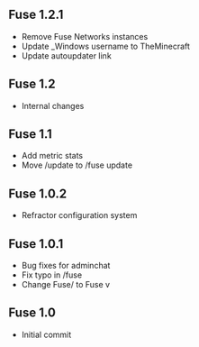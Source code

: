Fuse 1.2.1
----------
- Remove Fuse Networks instances
- Update _Windows username to TheMinecraft
- Update autoupdater link

Fuse 1.2
--------
- Internal changes

Fuse 1.1
--------
- Add metric stats
- Move /update to /fuse update

Fuse 1.0.2
----------
- Refractor configuration system

Fuse 1.0.1
----------
- Bug fixes for adminchat
- Fix typo in /fuse
- Change Fuse/<version> to Fuse v<version>

Fuse 1.0
--------
- Initial commit